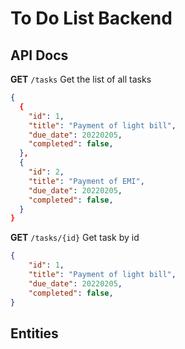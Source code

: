 # To Do List Backend

## API Docs

**GET** `/tasks`
Get the list of all tasks
```json
{
  {
    "id": 1,
    "title": "Payment of light bill",
    "due_date": 20220205,
    "completed": false,
  },
  {
    "id": 2,
    "title": "Payment of EMI",
    "due_date": 20220205,
    "completed": false,
  }
}
```
**GET** `/tasks/{id}`
Get task by id
```json
{
    "id": 1,
    "title": "Payment of light bill",
    "due_date": 20220205,
    "completed": false,
}
```
## Entities
